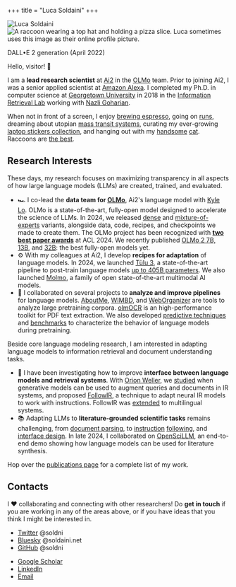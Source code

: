 +++
title = "Luca Soldaini"
+++

<div id="avatar-container">
    <div id="front-avatar">
        <img src="personal-me/me-512.webp" alt="Luca Soldaini" title="Portrait of Luca on top of Mount Royal in Montreal, Canada on a bright, sunny day; they have brown hair styled in a mullet, and are wearing hexagonal sunglasses. They have several visible piercings, including top-right eyebrow, lower lip, septum and right nostril." class="avatar">
    </div>
    <div id="back-avatar">
        <img src="/alt.webp" loading="lazy" alt="A raccoon wearing a top hat and holding a pizza slice. Luca sometimes uses this image as their online profile picture." title="DALL•E (April 2022) generated image for the following prompt: 'oil painting of a raccoon with a tophat and monocle with a slice of fancy pizza.' Luca uses this image for theirs work account" class="avatar">
        <p class="tiny-text center caption-avatar">DALL•E 2 generation (April 2022)</a></p>
    </div>
</div>

Hello, visitor! 👋

<div id='about-me'>

I am a **lead research scientist** at [Ai2][6] in the [OLMo][35] team.
Prior to joining Ai2, I was a senior applied scientist at [Amazon Alexa][1].
I completed my Ph.D. in computer science at [Georgetown University][4] in 2018 in the [Information Retrieval Lab][34] working with [Nazli Goharian][33].

When not in front of a screen, I enjoy [brewing espresso][9], going on [runs][8], dreaming about utopian [mass transit systems][10], curating my ever-growing [laptop stickers collection][11], and hanging out with my [handsome][44] [cat][45]. Raccoons are [the best][13].

</div>
<div id='research-summary'>

## Research Interests

These days, my research focuses on maximizing transparency in all aspects of how large language models (LLMs) are created, trained, and evaluated.

- 🏎️ I co-lead the **data team for [OLMo][35]**, Ai2's language model with [Kyle Lo][43]. OLMo is a state-of-the-art, fully-open model designed to accelerate the science of LLMs. In 2024, we released [dense][38] and [mixture-of-experts][37] variants, alongside data, code, recipes, and checkpoints we made to create them. The OLMo project has been recognized with [**two best paper awards**](https://2024.aclweb.org/program/best_papers) at ACL 2024. We recently published [OLMo 2 7B, 13B][36], and [32B][42]: the best fully-open models yet.
- ⚙️ With my colleagues at Ai2, I develop **recipes for adaptation** of language models. In 2024, we launched [Tülu 3][39], a state-of-the-art pipeline to post-train language models [up to 405B parameters][40]. We also launched [Molmo][41], a family of open state-of-the-art multimodal AI models.
- 🧬 I collaborated on several projects to **analyze and improve pipelines** for language models. [AboutMe](https://arxiv.org/abs/2401.06408), [WIMBD](https://arxiv.org/abs/2310.20707), and [WebOrganizer](https://arxiv.org/abs/2502.10341) are tools to analyze large pretraining corpora. [olmOCR](https://olmocr.allenai.org) is an high-performance toolkit for PDF text extraction. We also developed [predictive techniques](https://arxiv.org/abs/2412.04403) and [benchmarks](https://arxiv.org/abs/2312.10523) to characterize the behavior of language models during pretraining.

Beside core language modeling research, I am interested in adapting language models to information retrieval and document understanding tasks.

- 🔎 I have been investigating how to improve **interface between language models and retrieval systems**. With [Orion Weller](https://orionweller.github.io), we [studied](https://arxiv.org/abs/2309.08541) when generative models can be used to augment queries and documents in IR systems, and proposed  [FollowIR](https://arxiv.org/abs/2403.15246), a technique to adapt neural IR models to work with instructions. FollowIR was [extended](https://arxiv.org/abs/2501.19264) to multilingual systems.
- 📚 Adapting LLMs to **literature-grounded scientific tasks** remains challenging, from [document parsing](https://aclanthology.org/2023.emnlp-demo.45/), to [instruction](https://arxiv.org/abs/2403.03866) [following](https://arxiv.org/abs/2406.07835), and [interface design](https://dl.acm.org/doi/10.1145/3665648). In late 2024, I collaborated on [OpenSciLLM](https://openscilm.allen.ai), an end-to-end demo showing how language models can be used for literature synthesis.

Hop over the [publications page](/publications) for a complete list of my work.
</div>

<div id='contacts'>

## Contacts

I <span aria-label="love">❤</span> collaborating and connecting with other researchers!
Do **get in touch** if you are working in any of the areas above, or if you have ideas that you think I might be interested in.
<div id="contact-list">
<ul class="fa-ul">
    <li class="contact-item">
        <span class="list-icon icon-twitter" aria-hidden="true"></span>
        <a href="https://twitter.com/soldni">Twitter</a>
        <span class="username-link" aria-hidden="true">@soldni</span>
    </li>
    <li class="contact-item">
        <span class="list-icon icon-bluesky" aria-hidden="true"></span>
        <a href="https://bsky.app/profile/soldaini.net">Bluesky</a>
        <span class="username-link" aria-hidden="true">@soldaini.net</span>
    </li>
    <li class="contact-item">
        <span class="list-icon icon-github" aria-hidden="true"></span>
        <a href="https://github.com/soldni" target="_blank">GitHub</a>
        <span class="username-link" aria-hidden="true">@soldni</span>
    </li>
</ul>
<ul class="fa-ul">
    <li class="contact-item">
        <span class="list-icon icon-gs" aria-hidden="true"></span>
        <a href="https://scholar.google.com/citations?user=3KPvwcgAAAAJ" target="_blank">Google Scholar</a>
        <span class="username-link" aria-hidden="true"></span>
    </li>
    <li class="contact-item">
        <span class="list-icon icon-linkedin" aria-hidden="true"></span>
        <a href="https://www.linkedin.com/in/soldni" target="_blank">LinkedIn</a>
        <span class="username-link" aria-hidden="true"></span>
    </li>
    <li class="contact-item">
        <span class="list-icon icon-email" aria-hidden="true"></span>
        <a href="mailto:luca@soldaini.net">Email</a>
        <span class="username-link" aria-hidden="true"></span>
    </li>
</ul>
</div>
</div>

[1]: https://www.amazon.science/search?q=Luca+Soldaini&type=91d74bfc-4a20-30f0-8926-e52f02f15c04&type=5be10472-b2e0-37b5-b6f8-8f381832e94f&type=4f8e492c-6f2f-390e-bc61-f176d3a37ab9&s=0&expandedFilters=Type%2CResearch%2520area%2CTag%2CConference%2CJournal%2CAuthor%2CDate%2C
[2]: https://www.google.com/maps/place/Manhattan+Beach,+CA+90266/
[3]: https://www.ing-inl.unifi.it
[4]: https://cs.georgetown.edu/
[5]: http://queerinai.org/
[6]: https://allenai.org
[7]: https://research.semanticscholar.org
[8]: https://twitter.com/soldni/status/708678097483276289
[9]: https://twitter.com/soldni/status/1541146251537698816
[10]: /transit.webp
[11]: /laptop.webp
[12]: https://twitter.com/soldni/status/1444411540480749569
[13]: https://twitter.com/soldni/status/1437451814249517056
[14]: http://hdl.handle.net/10822/1050758
[15]: https://web.archive.org/web/20220922170031/https://www.nytimes.com/2012/03/01/technology/impatient-web-users-flee-slow-loading-sites.html
[16]: https://www.semanticscholar.org/paper/Tracking-Knowledge-Propagation-Across-Wikipedia-Valentim-Comarela/a3907f55ab5e5853351529db8e03e5784a93a368
[17]: https://doi.org/10.18653/v1/2020.acl-main.504
[18]: https://arxiv.org/abs/2201.05767
[19]: https://aclanthology.org/2021.eacl-main.261
[20]: https://arxiv.org/abs/2207.04993
[21]: https://doi.org/10.1007/978-3-030-45442-5_31
[22]: https://arxiv.org/abs/2110.07150
[23]: https://neuclir.github.io/
[24]: https://trec.nist.gov/
[25]: https://github.com/allenai/smashed
[26]: https://pytorch.org/data/beta/index.html
[27]: https://huggingface.co/docs/datasets/
[28]: https://springs.soldaini.net/
[29]: https://github.com/soldni/trouting
[30]: https://github.com/Georgetown-IR-Lab/QuickUMLS
[31]: http://dx.doi.org/10.18653/v1/2021.findings-acl.374
[32]: https://doi.org/10.1145/3366423.3380064
[33]: https://people.cs.georgetown.edu/~nazli/
[34]: https://ir.cs.georgetown.edu
[35]: https://allenai.org/olmo
[36]: https://allenai.org/blog/olmo2
[37]: https://allenai.org/blog/olmoe-an-open-small-and-state-of-the-art-mixture-of-experts-model-c258432d0514
[38]: https://allenai.org/blog/olmo-open-language-model-87ccfc95f580
[39]: https://allenai.org/blog/tulu-3
[40]: https://allenai.org/blog/tulu-3-405B
[41]: https://molmo.allenai.org/blog
[42]: https://allenai.org/blog/olmo2-32B
[43]: https://kyleclo.com/
[44]: /mischief.webp
[45]: /eepy.webp

<!-- <li>
        <span class="list-icon icon-s2" aria-hidden="true"></span>
        <a href="https://www.semanticscholar.org/author/Luca-Soldaini/3328733" target="_blank">Semantic Scholar</a>
</li> -->
